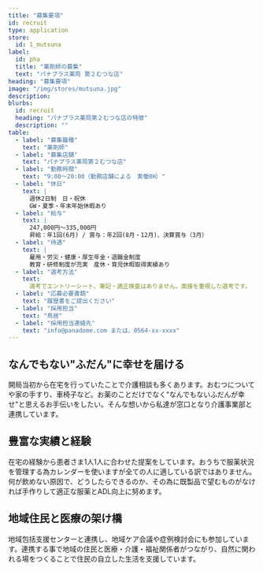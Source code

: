 ```yaml
---
title: "募集要項"
id: recruit
type: application
store:
  id: 1_mutsuna
label:
  id: pha
  title: "薬剤師の募集"
  text: "パナプラス薬局 第２むつな店"
heading: "募集要項"
image: "/img/stores/mutsuna.jpg"
description:
blurbs:
  id: recruit
  heading: "パナプラス薬局第２むつな店の特徴"
  description: ""
table:
  - label: "募集職種"
    text: "薬剤師"
  - label: "募集店舗"
    text: "パナプラス薬局第２むつな店"
  - label: "勤務時間"
    text: "9:00～20:00（勤務店舗による　実働8H）"
  - label: "休日"
    text: |
      週休2日制　日・祝休  
      GW・夏季・年末年始休暇あり
  - label: "給与"
    text: |
      247,000円〜335,000円  
      昇給：年1回(6月) / 賞与：年2回(8月・12月)、決算賞与（3月）
  - label: "待遇"
    text: |
      雇用・労災・健康・厚生年金・退職金制度  
      教育・研修制度が充実　産休・育児休暇取得実績あり
  - label: "選考方法"
    text:
      選考でエントリーシート、筆記・適正検査はありません。面接を重視した選考です。
  - label: "応募必要書類"
    text: "履歴書をご提出ください"
  - label: "採用担当"
    text: "鳥居"
  - label: "採用担当連絡先"
    text: "info@panadome.com または、0564-xx-xxxx"
---
```


## なんでもない"ふだん"に幸せを届ける

開局当初から在宅を行っていたことで介護相談も多くあります。おむつについてや家の手すり、車椅子など。お薬のことだけでなく"なんでもないふだんが幸せ"と思えるお手伝いをしたい。そんな想いから私達が窓口となり介護事業部と連携しています。


## 豊富な実績と経験

在宅の経験から患者さま1人1人に合わせた提案をしています。おうちで服薬状況を管理する為カレンダーを使いますが全ての人に適している訳ではありません。何が飲めない原因で、どうしたらできるのか、その為に既製品で望むものがなければ手作りして適正な服薬とADL向上に努めます。


## 地域住民と医療の架け橋

地域包括支援センターと連携し、地域ケア会議や症例検討会にも参加しています。連携する事で地域の住民と医療・介護・福祉関係者がつながり、自然に関われる場をつくることで住民の自立した生活を支援しています。
